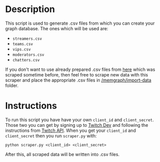 # Description

This script is used to generate .csv files from which you can create your graph database. The ones which will be used are:

- `streamers.csv`
- `teams.csv`
- `vips.csv`
- `moderators.csv`
- `chatters.csv`

If you don't want to use already prepared .csv files from [here](https://github.com/memgraph/twitch-analytics-demo/tree/main/memgraph/import-data) which was scraped sometime before, then feel free to scrape new data with this scraper and place the appropriate .csv files in [/memgraph/import-data](https://github.com/memgraph/twitch-analytics-demo/tree/main/memgraph/import-data) folder.

# Instructions

To run this script you have have your own `client_id` and `client_secret`. Those two you can get by signing up to [Twitch Dev](https://dev.twitch.tv/) and following the instructions from [Twitch API](https://dev.twitch.tv/docs/api/). When you get your `client_id` and `client_secret` then you run `scraper.py` with:

```
python scraper.py <client_id> <client_secret>
```
After this, all scraped data will be written into .csv files.